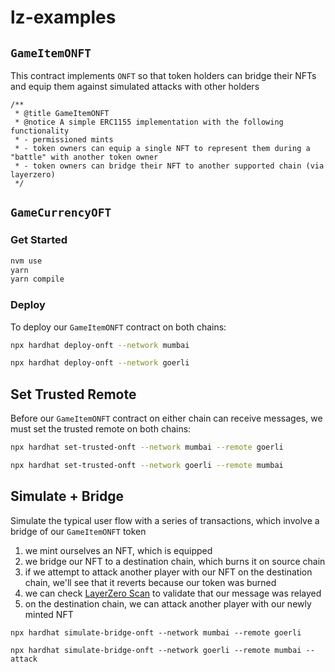 # lz-examples

## `GameItemONFT`
This contract implements `ONFT` so that token holders can bridge their NFTs and equip them against simulated attacks with other holders  

```
/**
 * @title GameItemONFT
 * @notice A simple ERC1155 implementation with the following functionality
 * - permissioned mints
 * - token owners can equip a single NFT to represent them during a "battle" with another token owner
 * - token owners can bridge their NFT to another supported chain (via layerzero)
 */
```

## `GameCurrencyOFT`

### Get Started
```bash
nvm use
yarn
yarn compile
```

### Deploy
To deploy our `GameItemONFT` contract on both chains:
```bash
npx hardhat deploy-onft --network mumbai

npx hardhat deploy-onft --network goerli
```

## Set Trusted Remote
Before our `GameItemONFT` contract on either chain can receive messages, we must set the trusted remote on both chains:
```bash
npx hardhat set-trusted-onft --network mumbai --remote goerli

npx hardhat set-trusted-onft --network goerli --remote mumbai
```

## Simulate + Bridge
Simulate the typical user flow with a series of transactions, which involve a bridge of our `GameItemONFT` token
1. we mint ourselves an NFT, which is equipped
2. we bridge our NFT to a destination chain, which burns it on source chain
3. if we attempt to attack another player with our NFT on the destination chain, we'll see that it reverts because our token was burned
4. we can check [LayerZero Scan](https://layerzeroscan.com/) to validate that our message was relayed
5. on the destination chain, we can attack another player with our newly minted NFT
```
npx hardhat simulate-bridge-onft --network mumbai --remote goerli

npx hardhat simulate-bridge-onft --network goerli --remote mumbai --attack
```
